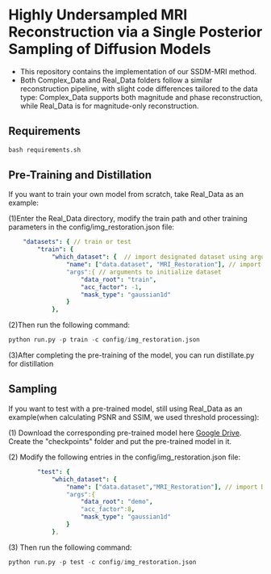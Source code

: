 
# Highly Undersampled MRI Reconstruction via a Single Posterior Sampling of Diffusion Models
- This repository contains the implementation of our SSDM-MRI method.
- Both Complex_Data and Real_Data folders follow a similar reconstruction pipeline, with slight code differences tailored to the data type: Complex_Data supports both magnitude and phase reconstruction, while Real_Data is for magnitude-only reconstruction.

## Requirements
```python
bash requirements.sh
```


## Pre-Training and Distillation
If you want to train your own model from scratch, take Real_Data as an example:

(1)Enter the Real_Data directory, modify the train path and other training parameters in the config/img_restoration.json file:

```yaml
    "datasets": { // train or test
        "train": {
            "which_dataset": {  // import designated dataset using arguments
                "name": ["data.dataset", "MRI_Restoration"], // import Dataset() class / function(not recommend) from dataset.dataset.py (default is [dataset.dataset.py])
                "args":{ // arguments to initialize dataset
                    "data_root": "train",
                    "acc_factor": -1,
                    "mask_type": "gaussian1d"
                }
            },
```

(2)Then run the following command:  
```python
python run.py -p train -c config/img_restoration.json
```

(3)After completing the pre-training of the model, you can run distillate.py for distillation

## Sampling 
If you want to test with a pre-trained model, still using Real_Data as an example(when calculating PSNR and SSIM, we used threshold processing):

(1) Download the corresponding pre-trained model here [Google Drive](https://drive.google.com/drive/folders/1U7h4jc0bPTq_Imdmb2twTBu7CReW0E3z?usp=drive_link). Create the "checkpoints" folder and put the pre-trained model in it.

(2) Modify the following entries in the config/img_restoration.json file:
```yaml
        "test": {
            "which_dataset": {
                "name": ["data.dataset","MRI_Restoration"], // import Dataset() class / function(not recommend) from default file
                "args":{
                    "data_root": "demo",
                    "acc_factor":8,
                    "mask_type": "gaussian1d"
                }
            },
```

(3) Then run the following command:  
```python
python run.py -p test -c config/img_restoration.json
```

